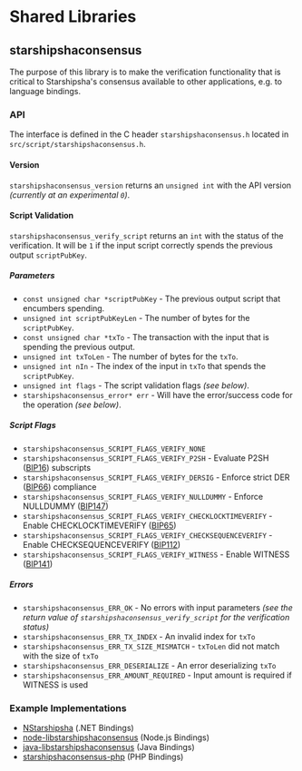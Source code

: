 Shared Libraries
================

## starshipshaconsensus

The purpose of this library is to make the verification functionality that is critical to Starshipsha's consensus available to other applications, e.g. to language bindings.

### API

The interface is defined in the C header `starshipshaconsensus.h` located in  `src/script/starshipshaconsensus.h`.

#### Version

`starshipshaconsensus_version` returns an `unsigned int` with the API version *(currently at an experimental `0`)*.

#### Script Validation

`starshipshaconsensus_verify_script` returns an `int` with the status of the verification. It will be `1` if the input script correctly spends the previous output `scriptPubKey`.

##### Parameters
- `const unsigned char *scriptPubKey` - The previous output script that encumbers spending.
- `unsigned int scriptPubKeyLen` - The number of bytes for the `scriptPubKey`.
- `const unsigned char *txTo` - The transaction with the input that is spending the previous output.
- `unsigned int txToLen` - The number of bytes for the `txTo`.
- `unsigned int nIn` - The index of the input in `txTo` that spends the `scriptPubKey`.
- `unsigned int flags` - The script validation flags *(see below)*.
- `starshipshaconsensus_error* err` - Will have the error/success code for the operation *(see below)*.

##### Script Flags
- `starshipshaconsensus_SCRIPT_FLAGS_VERIFY_NONE`
- `starshipshaconsensus_SCRIPT_FLAGS_VERIFY_P2SH` - Evaluate P2SH ([BIP16](https://github.com/starshipsha/bips/blob/master/bip-0016.mediawiki)) subscripts
- `starshipshaconsensus_SCRIPT_FLAGS_VERIFY_DERSIG` - Enforce strict DER ([BIP66](https://github.com/starshipsha/bips/blob/master/bip-0066.mediawiki)) compliance
- `starshipshaconsensus_SCRIPT_FLAGS_VERIFY_NULLDUMMY` - Enforce NULLDUMMY ([BIP147](https://github.com/starshipsha/bips/blob/master/bip-0147.mediawiki))
- `starshipshaconsensus_SCRIPT_FLAGS_VERIFY_CHECKLOCKTIMEVERIFY` - Enable CHECKLOCKTIMEVERIFY ([BIP65](https://github.com/starshipsha/bips/blob/master/bip-0065.mediawiki))
- `starshipshaconsensus_SCRIPT_FLAGS_VERIFY_CHECKSEQUENCEVERIFY` - Enable CHECKSEQUENCEVERIFY ([BIP112](https://github.com/starshipsha/bips/blob/master/bip-0112.mediawiki))
- `starshipshaconsensus_SCRIPT_FLAGS_VERIFY_WITNESS` - Enable WITNESS ([BIP141](https://github.com/starshipsha/bips/blob/master/bip-0141.mediawiki))

##### Errors
- `starshipshaconsensus_ERR_OK` - No errors with input parameters *(see the return value of `starshipshaconsensus_verify_script` for the verification status)*
- `starshipshaconsensus_ERR_TX_INDEX` - An invalid index for `txTo`
- `starshipshaconsensus_ERR_TX_SIZE_MISMATCH` - `txToLen` did not match with the size of `txTo`
- `starshipshaconsensus_ERR_DESERIALIZE` - An error deserializing `txTo`
- `starshipshaconsensus_ERR_AMOUNT_REQUIRED` - Input amount is required if WITNESS is used

### Example Implementations
- [NStarshipsha](https://github.com/NicolasDorier/NStarshipsha/blob/master/NStarshipsha/Script.cs#L814) (.NET Bindings)
- [node-libstarshipshaconsensus](https://github.com/bitpay/node-libstarshipshaconsensus) (Node.js Bindings)
- [java-libstarshipshaconsensus](https://github.com/dexX7/java-libstarshipshaconsensus) (Java Bindings)
- [starshipshaconsensus-php](https://github.com/Bit-Wasp/starshipshaconsensus-php) (PHP Bindings)
